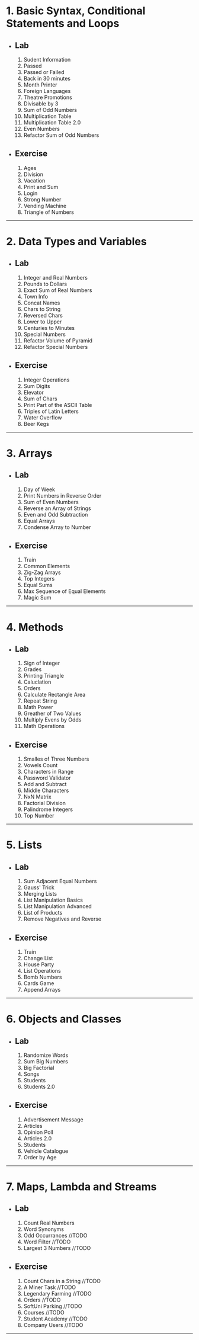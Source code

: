 # 1. Basic Syntax, Conditional Statements and Loops
  + ## Lab
      1. Sudent Information
      2. Passed
      3. Passed or Failed
      4. Back in 30 minutes
      5. Month Printer
      6. Foreign Languages
      7. Theatre Promotions
      8. Divisable by 3
      9. Sum of Odd Numbers
      10. Multiplication Table
      11. Multiplication Table 2.0
      12. Even Numbers
      13. Refactor Sum of Odd Numbers
   + ## Exercise
        1. Ages
        2. Division
        3. Vacation
        4. Print and Sum
        5. Login
        6. Strong Number
        7. Vending Machine
        8. Triangle of Numbers
      
----

# 2. Data Types and Variables
   + ## Lab
        1. Integer and Real Numbers
        2. Pounds to Dollars
        3. Exact Sum of Real Numbers
        4. Town Info
        5. Concat Names
        6. Chars to String
        7. Reversed Chars
        8. Lower to Upper
        9. Centuries to Minutes
        10. Special Numbers
        11. Refactor Volume of Pyramid
        12. Refactor Special Numbers        
   + ## Exercise
        1. Integer Operations
        1. Sum Digits
        1. Elevator
        1. Sum of Chars
        1. Print Part of the ASCII Table
        1. Triples of Latin Letters
        1. Water Overflow
        1. Beer Kegs
        
----

# 3. Arrays
   + ## Lab
        1. Day of Week
        2. Print Numbers in Reverse Order
        3. Sum of Even Numbers
        4. Reverse an Array of Strings
        5. Even and Odd Subtraction
        6. Equal Arrays
        7. Condense Array to Number
   + ## Exercise
        1. Train
        2. Common Elements
        3. Zig-Zag Arrays
        4. Top Integers
        5. Equal Sums
        6. Max Sequence of Equal Elements
        7. Magic Sum
       
----

# 4. Methods
   + ## Lab
        1. Sign of Integer
        2. Grades
        3. Printing Triangle
        4. Caluclation
        5. Orders
        6. Calculate Rectangle Area
        7. Repeat String
        8. Math Power
        9. Greather of Two Values
        10. Multiply Evens by Odds
        11. Math Operations
   + ## Exercise
        1. Smalles of Three Numbers
        2. Vowels Count
        3. Characters in Range
        4. Password Validator
        5. Add and Subtract
        6. Middle Characters
        7. NxN Matrix
        8. Factorial Division
        9. Palindrome Integers
        10. Top Number
        
----

# 5. Lists
   + ## Lab
        1. Sum Adjacent Equal Numbers
        2. Gauss' Trick
        3. Merging Lists
        4. List Manipulation Basics
        5. List Manipulation Advanced
        6. List of Products
        7. Remove Negatives and Reverse
   + ## Exercise
        1. Train
        2. Change List
        3. House Party
        4. List Operations
        5. Bomb Numbers
        6. Cards Game
        7. Append Arrays
        
----

# 6. Objects and Classes
   + ## Lab
        1. Randomize Words
        2. Sum Big Numbers
        3. Big Factorial
        4. Songs
        5. Students
        6. Students 2.0
   + ## Exercise
        1. Advertisement Message
        2. Articles
        3. Opinion Poll
        4. Articles 2.0
        5. Students
        6. Vehicle Catalogue
        7. Order by Age 
        
----

# 7. Maps, Lambda and Streams
   + ## Lab
        1. Count Real Numbers
        2. Word Synonyms
        3. Odd Occurrances //TODO
        4. Word Filter //TODO
        5. Largest 3 Numbers //TODO
   + ## Exercise
        1. Count Chars in a String //TODO
        2. A Miner Task //TODO
        3. Legendary Farming //TODO
        4. Orders //TODO
        5. SoftUni Parking //TODO
        6. Courses //TODO
        7. Student Academy //TODO
        8. Company Users //TODO
        
----
